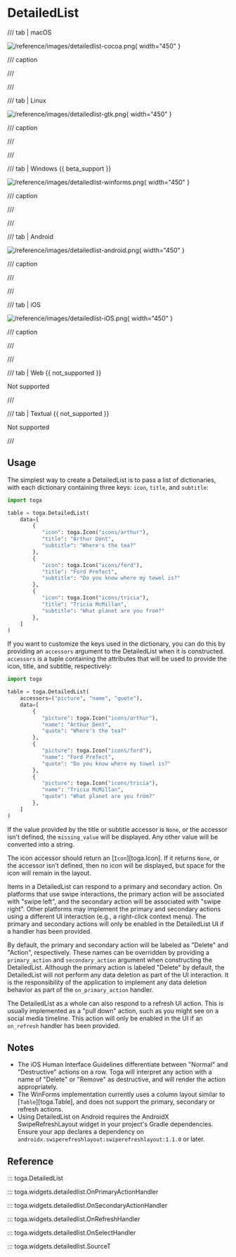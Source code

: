 # DetailedList

/// tab | macOS

![/reference/images/detailedlist-cocoa.png](/reference/images/detailedlist-cocoa.png){ width="450" }

/// caption

///

<!-- TODO: Update alt text -->

///

/// tab | Linux

![/reference/images/detailedlist-gtk.png](/reference/images/detailedlist-gtk.png){ width="450" }

/// caption

///

<!-- TODO: Update alt text -->

///

/// tab | Windows {{ beta_support }}

![/reference/images/detailedlist-winforms.png](/reference/images/detailedlist-winforms.png){ width="450" }

/// caption

///

<!-- TODO: Update alt text -->

///

/// tab | Android

![/reference/images/detailedlist-android.png](/reference/images/detailedlist-android.png){ width="450" }

/// caption

///

<!-- TODO: Update alt text -->

///

/// tab | iOS

![/reference/images/detailedlist-iOS.png](/reference/images/detailedlist-iOS.png){ width="450" }

/// caption

///

<!-- TODO: Update alt text -->

///

/// tab | Web {{ not_supported }}

Not supported

///

/// tab | Textual {{ not_supported }}

Not supported

///

## Usage

The simplest way to create a DetailedList is to pass a list of dictionaries, with each dictionary containing three keys: `icon`, `title`, and `subtitle`:

```python
import toga

table = toga.DetailedList(
    data=[
        {
           "icon": toga.Icon("icons/arthur"),
           "title": "Arthur Dent",
           "subtitle": "Where's the tea?"
        },
        {
           "icon": toga.Icon("icons/ford"),
           "title": "Ford Prefect",
           "subtitle": "Do you know where my towel is?"
        },
        {
           "icon": toga.Icon("icons/tricia"),
           "title": "Tricia McMillan",
           "subtitle": "What planet are you from?"
        },
    ]
)
```

If you want to customize the keys used in the dictionary, you can do this by providing an `accessors` argument to the DetailedList when it is constructed. `accessors` is a tuple containing the attributes that will be used to provide the icon, title, and subtitle, respectively:

```python
import toga

table = toga.DetailedList(
    accessors=("picture", "name", "quote"),
    data=[
        {
           "picture": toga.Icon("icons/arthur"),
           "name": "Arthur Dent",
           "quote": "Where's the tea?"
        },
        {
           "picture": toga.Icon("icons/ford"),
           "name": "Ford Prefect",
           "quote": "Do you know where my towel is?"
        },
        {
           "picture": toga.Icon("icons/tricia"),
           "name": "Tricia McMillan",
           "quote": "What planet are you from?"
        },
    ]
)
```

If the value provided by the title or subtitle accessor is `None`, or the accessor isn't defined, the `missing_value` will be displayed. Any other value will be converted into a string.

The icon accessor should return an [`Icon`][toga.Icon]. If it returns `None`, or the accessor isn't defined, then no icon will be displayed, but space for the icon will remain in the layout.

Items in a DetailedList can respond to a primary and secondary action. On platforms that use swipe interactions, the primary action will be associated with "swipe left", and the secondary action will be associated with "swipe right". Other platforms may implement the primary and secondary actions using a different UI interaction (e.g., a right-click context menu). The primary and secondary actions will only be enabled in the DetailedList UI if a handler has been provided.

By default, the primary and secondary action will be labeled as "Delete" and "Action", respectively. These names can be overridden by providing a `primary_action` and `secondary_action` argument when constructing the DetailedList. Although the primary action is labeled "Delete" by default, the DetailedList will not perform any data deletion as part of the UI interaction. It is the responsibility of the application to implement any data deletion behavior as part of the `on_primary_action` handler.

The DetailedList as a whole can also respond to a refresh UI action. This is usually implemented as a "pull down" action, such as you might see on a social media timeline. This action will only be enabled in the UI if an `on_refresh` handler has been provided.

## Notes

- The iOS Human Interface Guidelines differentiate between "Normal" and "Destructive" actions on a row. Toga will interpret any action with a name of "Delete" or "Remove" as destructive, and will render the action appropriately.
- The WinForms implementation currently uses a column layout similar to [`Table`][toga.Table], and does not support the primary, secondary or refresh actions.
- Using DetailedList on Android requires the AndroidX SwipeRefreshLayout widget in your project's Gradle dependencies. Ensure your app declares a dependency on `androidx.swiperefreshlayout:swiperefreshlayout:1.1.0` or later.

## Reference

::: toga.DetailedList

::: toga.widgets.detailedlist.OnPrimaryActionHandler

::: toga.widgets.detailedlist.OnSecondaryActionHandler

::: toga.widgets.detailedlist.OnRefreshHandler

::: toga.widgets.detailedlist.OnSelectHandler

::: toga.widgets.detailedlist.SourceT

